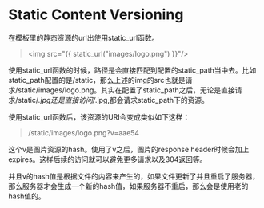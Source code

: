 # Static Content Versioning

在模板里的静态资源的url出使用static_url函数。

> <img src="{{ static_url("images/logo.png") }}"/>

使用static_url函数的时候，路径是会直接匹配到配置的static_path当中去。比如static_path配置的是/static，那么上述的img的src也就是请求/static/images/logo.png。其实在配置了static_path之后，无论是直接请求/static/*.jpg还是直接访问/*.jpg,都会请求static_path下的资源。

使用static_url函数后，该资源的URI会变成类似如下这样：

>/static/images/logo.png?v=aae54

这个v是图片资源的hash。使用了v之后，图片的response header时候会加上expires。这样后续的访问就可以避免更多请求以及304返回等。

并且v的hash值是根据文件的内容来产生的，如果文件更新了并且重启了服务器，那么服务器才会生成一个新的hash值，如果服务器不重启，那么会是使用老的hash值的。



